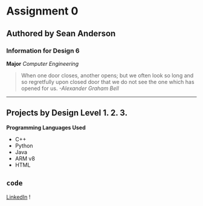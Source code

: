 # Assignment 0
## Authored by Sean Anderson
### Information for Design 6
**Major** *Computer Engineering*

> When one door closes, another opens; but we often look so long and so regretfully upon closed door that we do not see the one which has opened for us.
*-Alexander Graham Bell*
---
**Projects by Design Level**
1. 
2. 
3. 
---
**Programming Languages Used**
- C++
- Python
- Java
- ARM v8
- HTML

`code`
---
[LinkedIn](https://www.linkedin.com/in/sean-anderson-403ab4199/)
!
